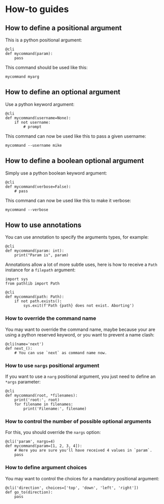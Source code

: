 # How-to guides

## How to define a positional argument

This is a python positional argument:

    @cli
    def mycommand(param):
        pass

This command should be used like this:

    mycommand myarg


## How to define an optional argument

Use a python keyword argument:

    @cli
    def mycommand(username=None):
        if not username:
            # prompt

This command can now be used like this to pass a given username:

    mycommand --username mike


## How to define a boolean optional argument

Simply use a python boolean keyword argument:

    @cli
    def mycommand(verbose=False):
        # pass

This command can now be used like this to make it verbose:

    mycommand --verbose


## How to use annotations

You can use annotation to specify the arguments types, for example:

    @cli
    def mycommand(param: int):
        print("Param is", param)

Annotations allow a lot of more subtle uses, here is how to receive a `Path`
instance for a `filepath` argument:

    import sys
    from pathlib import Path

    @cli
    def mycommand(path: Path):
        if not path.exists():
            sys.exit(f'Path {path} does not exist. Aborting')


### How to override the command name

You may want to override the command name, maybe because your are
using a python reserved keyword, or you want to prevent a name clash:

    @cli(name='next')
    def next_():
        # You can use `next` as command name now.


### How to use `nargs` positional argument

If you want to use a `narg` positional argument, you just need to define an
`*args` parameter:

    @cli
    def mycommand(root, *filenames):
        print('root:', root)
        for filename in filenames:
            print('Filename:', filename)


### How to control the number of possible optional arguments

For this, you should override the `nargs` option:

    @cli('param', nargs=4)
    def mycommand(param=[1, 2, 3, 4]):
        # Here you are sure you'll have received 4 values in `param`.
        pass


### How to define argument choices

You may want to control the choices for a mandatory positional argument:

    @cli('direction', choices=['top', 'down', 'left', 'right'])
    def go_to(direction):
        pass
